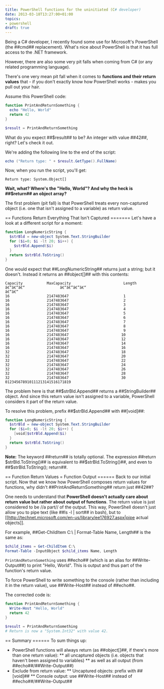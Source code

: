 ```yaml
---
title: PowerShell functions for the uninitiated (C# developer)
date: 2013-03-18T13:27:00+01:00
topics:
- powershell
draft: true
---
```


Being a C# developer, I recently found some use for Microsoft's PowerShell (the ##cmd## replacement). What's nice about PowerShell is that it has full access to the .NET framework.

However, there are also some very pit falls when coming from C# (or any related programming language).

There's one very mean pit fall when it comes to **functions and their return values** that - if you don't exactly know how PowerShell works - makes you pull out your hair.

<!--more-->

Assume this PowerShell code:

```powershell
function PrintAndReturnSomething {
  echo "Hello, World"
  return 42
}

$result = PrintAndReturnSomething
```

What do you expect ##$result## to be? An integer with value ##42##, right? Let's check it out.

We're adding the following line to the end of the script:

```powershell
echo ("Return type: " + $result.GetType().FullName)
```

Now, when you run the script, you'll get:

```
Return type: System.Object[]
```

**Wait, what? Where's the "Hello, World"? And why the heck is ##$return## an object array?**

The first problem (pit fall) is that PowerShell treats every non-captured object (i.e. one that isn't assigned to a variable) as return value.

== Functions Return Everything That Isn't Captured =======
Let's have a look at a different script for a moment:

```powershell
function LongNumericString {
  $strBld = new-object System.Text.StringBuilder
  for ($i=0; $i -lt 20; $i++) {
    $strBld.Append($i)
  }
  return $strBld.ToString()
}
```

One would expect that ##LongNumericString## returns just a string; but it doesn't. Instead it returns an ##object[]## with this contents:

```
Capacity           MaxCapacity                        Length
â€”â€”â€“                â€”â€”â€”â€“                               â€”â€”
16                 2147483647                         1
16                 2147483647                         2
16                 2147483647                         3
16                 2147483647                         4
16                 2147483647                         5
16                 2147483647                         6
16                 2147483647                         7
16                 2147483647                         8
16                 2147483647                         9
16                 2147483647                        10
16                 2147483647                        12
16                 2147483647                        14
16                 2147483647                        16
32                 2147483647                        18
32                 2147483647                        20
32                 2147483647                        22
32                 2147483647                        24
32                 2147483647                        26
32                 2147483647                        28
32                 2147483647                        30
012345678910111213141516171819
```

The problem here is that ##$strBld.Append## returns a ##StringBuilder## object. And since this return value isn't assigned to a variable, PowerShell considers it part of the return value.

To resolve this problem, prefix ##$strBld.Append## with ##[void]##:

```powershell highlight=4
function LongNumericString {
  $strBld = new-object System.Text.StringBuilder
  for ($i=0; $i -lt 20; $i++) {
    [void]$strBld.Append($i)
  }
  return $strBld.ToString()
}
```

**Note:** The keyword ##return## is totally optional. The expression ##return $strBld.ToString()## is equivalent to ##$strBld.ToString()##, and even to ##$strBld.ToString(); return##.

== Function Return Values = Function Output ======
Back to our initial script. Now that we know how PowerShell composes return values for functions, why didn't ##PrintAndReturnSomething## return just ##42##?

One needs to understand that **PowerShell doesn't actually care about return value but rather about output of functions**. The return value is just considered to be //a part// of the output. This way, PowerShell doesn't just allow you to pipe text (like ##ls -l | sort## in bash), but to [[http://technet.microsoft.com/en-us/library/ee176927.aspx|pipe actual objects]].

For example, ##Get-ChildItem C:\ | Format-Table Name, Length## is the same as:

```powershell
$child_items = Get-ChildItem C:\
Format-Table -InputObject $child_items Name, Length
```

`PrintAndReturnSomething` uses ##echo## (which is an alias for ##Write-Output##) to print "Hello, World". This is output and thus part of the function's return value.

To force PowerShell to write something to the console (rather than including it in the return value), use ##Write-Host## instead of ##echo##.

The corrected code is:

```powershell highlight=2
function PrintAndReturnSomething {
  Write-Host "Hello, World"
  return 42
}

$result = PrintAndReturnSomething
# Return is now a "System.Int32" with value 42.
```

== Summary ======
To sum things up:

 * PowerShell functions will always return (as ##object[]##, if there's more than one return value):
 ** all uncaptured objects (i.e. objects that haven't been assigned to variables)
 ** as well as all output (from ##echo##/##Write-Output##)
 * Exclude from return value:
 ** Uncaptured objects: prefix with ##[void]##
 ** Console output: use ##Write-Host## instead of ##echo##/##Write-Output##
